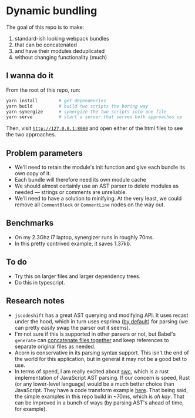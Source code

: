 # Dynamic bundling

The goal of this repo is to make:

1. standard-ish looking webpack bundles
2. that can be concatenated
3. and have their modules deduplicated
4. without changing functionality (much)

## I wanna do it

From the root of this repo, run:

```sh
yarn install        # get dependencies
yarn build          # build two scripts the boring way
yarn synergize      # synergize the two scripts into one file
yarn serve          # start a server that serves both approaches up
```

Then, visit [`http://127.0.0.1:8080`](http://127.0.0.1:8080) and open either of the html files to see the two approaches.

## Problem parameters

-   We'll need to retain the module's init function and give each bundle its own copy of it.
-   Each bundle will therefore need its own module cache
-   We should almost certainly use an AST parser to delete modules as needed — strings or comments are unreliable.
-   We'll need to have a solution to minifying. At the very least, we could remove all `CommentBlock` or `CommentLine` nodes on the way out.

## Benchmarks

-   On my 2.3Ghz i7 laptop, synergizer runs in roughly 70ms.
-   In this pretty contrived example, it saves 1.37kb.

## To do

-   Try this on larger files and larger dependency trees.
-   Do this in typescript.

## Research notes

-   `jscodeshift` has a great AST querying and modifying API. It uses recast under the hood, which in turn uses esprima ([by default][recast-parser]) for parsing (we can pretty easily swap the parser out it seems).
-   I'm not sure if this is supported in other parsers or not, but Babel's `generate` can [concatenate files together][babel-generate-concat] and keep references to separate original files as needed.
-   Acorn is conservative in its parsing syntax support. This isn't the end of the world for this application, but in general it may not be a good bet to use.
-   In terms of speed, I am really excited about [swc][swc], which is a rust implementation of JavaScript AST parsing. If our concern is speed, Rust (or any lower-level language) would be a much better choice than JavaScript. They have a code transform example [here][swc-visitor]. That being said, the simple examples in this repo build in ~70ms, which is _oh kay_. That can be improved in a bunch of ways (by parsing AST's ahead of time, for example).

[recast-parser]: https://github.com/benjamn/recast/blob/822b013/lib/options.ts#L8-L14
[babel-generate-concat]: https://github.com/babel/website/blob/master/docs/generator.md#ast-from-multiple-sources
[swc]: https://swc-project.github.io/
[swc-visitor]: https://swc-project.github.io/docs/usage-plugin
